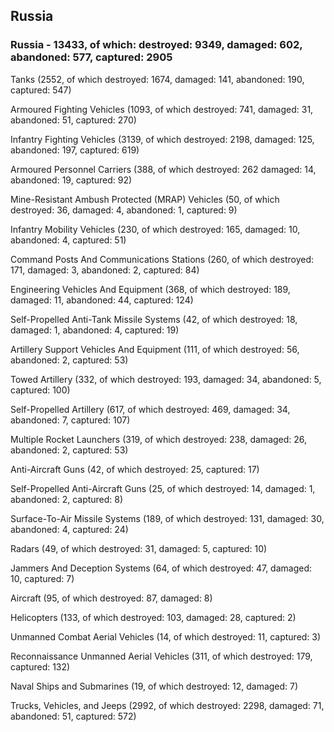 
 
 ## Russia
 
 ### Russia - 13433, of which: destroyed: 9349, damaged: 602, abandoned: 577, captured: 2905

 

 

 Tanks (2552, of which destroyed: 1674, damaged: 141, abandoned: 190, captured: 547)

 Armoured Fighting Vehicles (1093, of which destroyed: 741, damaged: 31, abandoned: 51, captured: 270)

 Infantry Fighting Vehicles (3139, of which destroyed: 2198, damaged: 125, abandoned: 197, captured: 619)

 Armoured Personnel Carriers (388, of which destroyed: 262 damaged: 14, abandoned: 19, captured: 92)

 Mine-Resistant Ambush Protected (MRAP) Vehicles (50, of which destroyed: 36, damaged: 4, abandoned: 1, captured: 9)

 Infantry Mobility Vehicles (230, of which destroyed: 165, damaged: 10, abandoned: 4, captured: 51)

 Command Posts And Communications Stations (260, of which destroyed: 171, damaged: 3, abandoned: 2, captured: 84)

 Engineering Vehicles And Equipment (368, of which destroyed: 189, damaged: 11, abandoned: 44, captured: 124)

 Self-Propelled Anti-Tank Missile Systems (42, of which destroyed: 18, damaged: 1, abandoned: 4, captured: 19)

 Artillery Support Vehicles And Equipment (111, of which destroyed: 56, abandoned: 2, captured: 53)

 Towed Artillery (332, of which destroyed: 193, damaged: 34, abandoned: 5, captured: 100)

 Self-Propelled Artillery (617, of which destroyed: 469, damaged: 34, abandoned: 7, captured: 107)

 Multiple Rocket Launchers (319, of which destroyed: 238, damaged: 26, abandoned: 2, captured: 53)

 Anti-Aircraft Guns (42, of which destroyed: 25, captured: 17)

 Self-Propelled Anti-Aircraft Guns (25, of which destroyed: 14, damaged: 1, abandoned: 2, captured: 8)

 Surface-To-Air Missile Systems (189, of which destroyed: 131, damaged: 30, abandoned: 4, captured: 24)

 Radars (49, of which destroyed: 31, damaged: 5, captured: 10)

 Jammers And Deception Systems (64, of which destroyed: 47, damaged: 10, captured: 7)

 Aircraft (95, of which destroyed: 87, damaged: 8)

 Helicopters (133, of which destroyed: 103, damaged: 28, captured: 2)

 Unmanned Combat Aerial Vehicles (14, of which destroyed: 11, captured: 3)

 Reconnaissance Unmanned Aerial Vehicles (311, of which destroyed: 179, captured: 132)

 Naval Ships and Submarines (19, of which destroyed: 12, damaged: 7)

 Trucks, Vehicles, and Jeeps (2992, of which destroyed: 2298, damaged: 71, abandoned: 51, captured: 572)


